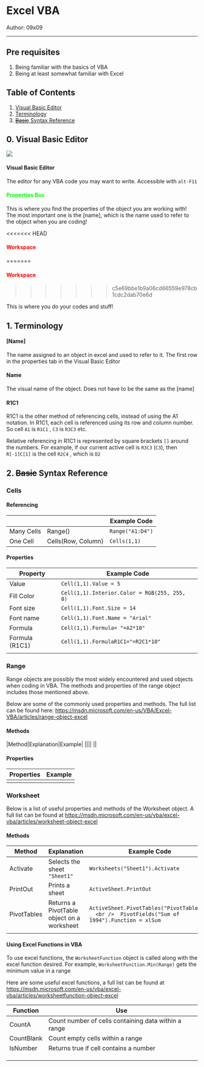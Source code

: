 # Excel VBA

Author: 09x09



---

## Pre requisites

1. Being familiar with the basics of VBA
2.  Being at least somewhat familiar with Excel



## Table of Contents

1. [Visual Basic Editor](#0)
2. [Terminology](#1)
3. [~~Basic~~ Syntax Reference](#2)


 

## 0. Visual Basic Editor<a name="0"></a>

![](https://raw.githubusercontent.com/09x09/VBA-crash-course/master/images/vb%20editor.png)



#### Visual Basic Editor

The editor for any VBA code you may want to write. Accessible with `alt-F11`

#### <font color="#00ff00">Properties Box </font>

This is where you find the properties of the object you are working with! The most important one is the [name], which is the name used to refer to the object when you are coding!

<<<<<<< HEAD
#### <font color="#ff0000">Workspace</font>
=======
#### <span style="color:red">Workspace</span>
>>>>>>> c5e69bbe1b9a06cd66559e978cb1cdc2dab70e6d

This is where you do your codes and stuff!



## 1. Terminology <a name="1"></a>

#### [Name]

The name assigned to an object in excel and used to refer to it. The first row in the properties tab in the Visual Basic Editor

#### Name

The visual name of the object. Does not have to be the same as the [name]

#### R1C1 

R1C1 is the other method of referencing cells, instead of using the A1 notation. In R1C1, each cell is referenced using its row and column number. So cell `A1` is `R1C1` , `C3` is `R3C3` etc.

Relative referencing in R1C1 is represented by square brackets `[]` around the numbers. For example, if our current active cell is `R3C3` (`C3`), then `R[-1]C[1]` is the cell `R2C4` , which is `D2`



## 2. ~~Basic~~ Syntax Reference<a name="2"></a>

### Cells

#### Referencing

|            |                    | Example Code     |
| ---------- | ------------------ | ---------------- |
| Many Cells | Range()            | `Range("A1:D4")` |
| One Cell   | Cells(Row, Column) | `Cells(1,1)`     |



#### Properties

| Property       | Example Code                                  |
| -------------- | --------------------------------------------- |
| Value          | `Cell(1,1).Value = 5`                         |
| Fill Color     | `Cell(1,1).Interior.Color = RGB(255, 255, 0)` |
| Font size      | `Cell(1,1).Font.Size = 14`                    |
| Font name      | `Cell(1,1).Font.Name = "Arial"`               |
| Formula        | `Cell(1,1).Formula= "=A2*10"`                 |
| Formula (R1C1) | `Cell(1,1).FormulaR1C1="=R2C1*10"`            |
|                |                                               |



### Range

Range objects are possibly the most widely encountered and used objects when coding in VBA.  The methods and properties of the range object includes those mentioned above. 

Below are some of the commonly used properties and methods. The full list can be found here: https://msdn.microsoft.com/en-us/VBA/Excel-VBA/articles/range-object-excel

#### Methods

|Method|Explanation|Example|
||||
||



#### Properties

| Properties | Example |
| ---------- | ------- |
|            |         |







### Worksheet

Below is a list of useful properties and methods of the Worksheet object. A full list can be found at https://msdn.microsoft.com/en-us/vba/excel-vba/articles/worksheet-object-excel

#### Methods

| Method      | Explanation                                | Example Code                                                 |
| ----------- | ------------------------------------------ | ------------------------------------------------------------ |
| Activate    | Selects the sheet `"Sheet1"`               | `Worksheets("Sheet1").Activate`                              |
| PrintOut    | Prints a sheet                             | `ActiveSheet.PrintOut`                                       |
| PivotTables | Returns a PivotTable object on a worksheet | `ActiveSheet.PivotTables("PivotTable1"). _ <br />  PivotFields("Sum of 1994").Function = xlSum ` |
|             |                                            |                                                              |



#### Using Excel Functions in VBA

To use excel functions, the `WorksheetFunction` object is called along with the excel function desired. For example, `WorksheetFunction.Min(Range)` gets the minimum value in a range

Here are some useful excel functions, a full list can be found at https://msdn.microsoft.com/en-us/vba/excel-vba/articles/worksheetfunction-object-excel 

| Function   | Use                                                  |
| ---------- | ---------------------------------------------------- |
| CountA     | Count number of cells containing data within a range |
| CountBlank | Count empty cells within a range                     |
| IsNumber   | Returns true if cell contains a number               |
|            |                                                      |
|            |                                                      |
|            |                                                      |





